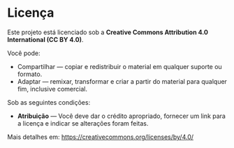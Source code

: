# Licença

Este projeto está licenciado sob a **Creative Commons Attribution 4.0 International (CC BY 4.0)**.

Você pode:
- Compartilhar — copiar e redistribuir o material em qualquer suporte ou formato.
- Adaptar — remixar, transformar e criar a partir do material para qualquer fim, inclusive comercial.

Sob as seguintes condições:
- **Atribuição** — Você deve dar o crédito apropriado, fornecer um link para a licença e indicar se alterações foram feitas.

Mais detalhes em: https://creativecommons.org/licenses/by/4.0/
